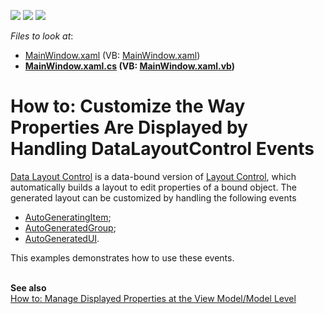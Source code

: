 <!-- default badges list -->
![](https://img.shields.io/endpoint?url=https://codecentral.devexpress.com/api/v1/VersionRange/128654186/21.1.5%2B)
[![](https://img.shields.io/badge/Open_in_DevExpress_Support_Center-FF7200?style=flat-square&logo=DevExpress&logoColor=white)](https://supportcenter.devexpress.com/ticket/details/T329514)
[![](https://img.shields.io/badge/📖_How_to_use_DevExpress_Examples-e9f6fc?style=flat-square)](https://docs.devexpress.com/GeneralInformation/403183)
<!-- default badges end -->
<!-- default file list -->
*Files to look at*:

* [MainWindow.xaml](./CS/MainWindow.xaml) (VB: [MainWindow.xaml](./VB/MainWindow.xaml))
* **[MainWindow.xaml.cs](./CS/MainWindow.xaml.cs) (VB: [MainWindow.xaml.vb](./VB/MainWindow.xaml.vb))**
<!-- default file list end -->
# How to: Customize the Way Properties Are Displayed by Handling DataLayoutControl Events


<p><a href="https://documentation.devexpress.com/#WPF/CustomDocument11540">Data Layout Control</a> is a data-bound version of <a href="https://documentation.devexpress.com/#WPF/CustomDocument8147">Layout Control</a>, which automatically builds a layout to edit properties of a bound object. The generated layout can be customized by handling the following events

* <a href="https://documentation.devexpress.com/WPF/DevExpressXpfLayoutControlDataLayoutControl_AutoGeneratingItemtopic.aspx">AutoGeneratingItem</a>;
* <a href="https://documentation.devexpress.com/WPF/DevExpressXpfLayoutControlDataLayoutControl_AutoGeneratedGrouptopic.aspx">AutoGeneratedGroup</a>;
* <a href="https://documentation.devexpress.com/WPF/DevExpressXpfLayoutControlDataLayoutControl_AutoGeneratedUItopic.aspx">AutoGeneratedUI</a>.</p>
<p>This examples demonstrates how to use these events.<br><br></p>
<p><strong>See also<br></strong><a href="https://www.devexpress.com/Support/Center/p/T329586">How to: Manage Displayed Properties at the View Model/Model Level</a></p>

<br/>


